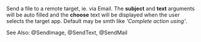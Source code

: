Send a file to a remote target, ie. via Email. The **subject** and **text** arguments will be auto filled and the **choose** text will be displayed when the user selects the target app. Default may be smth like _'Complete action using'_.

See Also: @SendImage, @SendText, @SendMail
